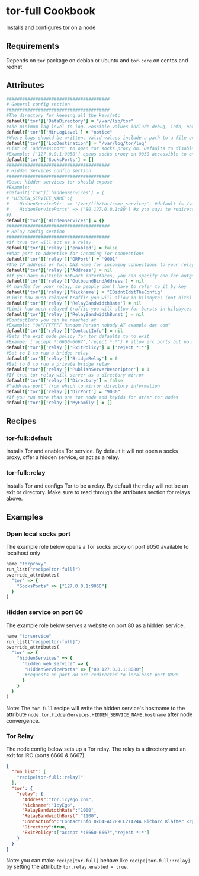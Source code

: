 tor-full Cookbook
============
Installs and configures tor on a node

Requirements
------------
Depends on `tor` package on debian or ubuntu and `tor-core` on centos and redhat

Attributes
----------

```ruby
#######################################
# General config section
#######################################
#The directory for keeping all the keys/etc
default['tor']['DataDirectory'] = "/var/lib/tor"
#The minimum log level to log. Possible values include debug, info, notice, warn, and err.
default['tor']['MinLogLevel'] = "notice"
#Where logs should be written. Valid values include a path to a file or "syslog"
default['tor']['LogDestination'] = "/var/log/tor/log"
#List of 'address:port' to open tor socks proxy on. Defaults to disabled
#Example: ['127.0.0.1:9050'] opens socks proxy on 9050 accessible to only the local machine
default['tor']['SocksPorts'] = []
#######################################
# Hidden Services config section
#######################################
#Desc: hidden services tor should expose
#Example:
#default['tor']['hiddenServices'] = {
# 'HIDDEN_SERVICE_NAME':{
#   'HiddenServiceDir' => '/var/lib/tor/some_service/', #default is /var/lib/tor/HIDDEN_SERVICE_NAME/
#   'HiddenServicePorts' => ['80 127.0.0.1:80'] #x y:z says to redirect requests on port x to the address y:z
#}
default['tor']['HiddenServices'] = {}
#######################################
# Relay config section
#######################################
#if true tor will act as a relay
default['tor']['relay']['enabled'] = false
#What port to advertise for incoming Tor connections
default['tor']['relay']['ORPort'] = '9001'
#The IP address or full DNS name for incoming connections to your relay.
default['tor']['relay']['Address'] = nil
#If you have multiple network interfaces, you can specify one for outgoing traffic to use
default['tor']['relay']['OutboundBindAddress'] = nil
#A handle for your relay, so people don't have to refer to it by key
default['tor']['relay']['Nickname'] = "IDidntEditTheConfig"
#Limit how much relayed traffic you will allow in kilobytes (not bits)
default['tor']['relay']['RelayBandwidthRate'] = nil
#Limit how much relayed traffic you will allow for bursts in kilobytes (not bits)
default['tor']['relay']['RelayBandwidthBurst'] = nil
#ContactInfo you can be reached at
#Example: "0xFFFFFFFF Random Person nobody AT example dot com"
default['tor']['relay']['ContactInfo'] = nil
#Sets the exit node policy for tor defaults to no exit
#Exampe: ['accept *:6660-6667','reject *:*'] # allow irc ports but no more
default['tor']['relay']['ExitPolicy'] = ['reject *:*']
#Set to 1 to run a bridge relay
default['tor']['relay']['BridgeRelay'] = 0
#Set to 0 to run a private bridge relay
default['tor']['relay']['PublishServerDescriptor'] = 1
#If true tor relay will server as a directory mirror
default['tor']['relay']['Directory'] = false
#"address:port" from which to mirror directory information
default['tor']['relay']['DirPort'] = "9030"
#If you run more than one tor node add keyids for other tor nodes
default['tor']['relay']['MyFamily'] = []
```

Recipes
-----
### tor-full::default
Installs Tor and enables Tor service. By default it will not open a socks proxy, offer a hidden service,
or act as a relay.


### tor-full::relay
Installs Tor and configs Tor to be a relay. By default the relay will not be an exit or directory.
Make sure to read through the attributes section for relays above.

Examples
-----
### Open local socks port
The example role below opens a Tor socks proxy on port 9050 available to localhost only

```ruby
name "torproxy"
run_list("recipe[tor-full]")
override_attributes(
  "tor" => {
    "SocksPorts" => ["127.0.0.1:9050"]
  }
)
```

### Hidden service on port 80
The example role below serves a website on port 80 as a hidden service. 

```ruby
name "torservice"
run_list("recipe[tor-full]")
override_attributes(
  "tor" => {
    "hiddenServices" => {
      "hidden_web_service" => {
       "HiddenServicePorts" => ["80 127.0.0.1:8080"]
       #requests on port 80 are redirected to localhost port 8080
      }
    }
  }
)
```

Note: The `tor-full` recipe will write the hidden service's hostname to the attribute `node.tor.hiddenServices.HIDDEN_SERVICE_NAME.hostname` after node convergence.

### Tor Relay
The node config below sets up a Tor relay. The relay is a directory and an exit
for IRC (ports 6660 & 6667).

```json
{
  "run_list": [
    "recipe[tor-full::relay]"
  ],
  "tor": { 
    "relay": {
      "Address":"tor.icyego.com",
      "Nickname":"IcyEgo",
      "RelayBandwidthRate":"1000",
      "RelayBandwidthBurst":"1100",
      "ContactInfo":"ContactInfo 0x04FAC2E9CC21424A Richard Klafter <rpklafter@yahoo.com>",
      "Directory":true,
      "ExitPolicy":["accept *:6660-6667","reject *:*"]
    }
  }
}

```

Note: you can make `recipe[tor-full]` behave like `recipe[tor-full::relay]` by 
setting the attribute `tor.relay.enabled = true`.
